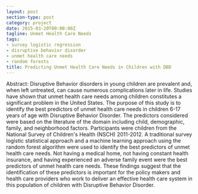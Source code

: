 ```yaml
---
layout: post
section-type: post
category: project
date: 2015-03-20T00:00:00Z
tagline: Unmet Health Care Needs 
tags:
- survey logistic regression 
- disruptive behavior disorder 
- unmet health care needs
- random forests
title: Predicting Unmet Health Care Needs in Children with DBD 
---
```


Abstract:
Disruptive Behavior disorders in young children are prevalent and, when left untreated, can cause numerous complications later in life. Studies have shown that unmet health care needs among children constitutes a significant problem in the United States. The purpose of this study is to identify the best predictors of unmet health care needs in children 6-17 years of age with Disruptive Behavior Disorder. The predictors considered were based on the literature of the domain including child, demographic, family, and neighborhood factors. Participants were children from the National Survey of Children's Health (NSCH) 2011-2012. A traditional survey logistic statistical approach and a machine learning approach using the random forest algorithm were used to identify the best predictors of unmet health care needs. Not having a medical home, not having constant health insurance, and having experienced an adverse family event were the best predictors of unmet health care needs. These findings suggest that the identification of these predictors is important for the policy makers and health care providers who work to deliver an effective health care system in this population of children with Disruptive Behavior Disorder.
